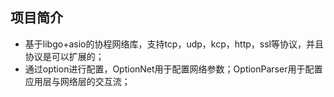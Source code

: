 ## 项目简介

* 基于libgo+asio的协程网络库，支持tcp，udp，kcp，http，ssl等协议，并且协议是可以扩展的；
* 通过option进行配置，OptionNet用于配置网络参数；OptionParser用于配置应用层与网络层的交互流；
